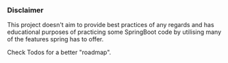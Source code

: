 ### Disclaimer
This project doesn't aim to provide best practices of any regards and has educational purposes of practicing some SpringBoot code by utilising many of the features spring has to offer. 

Check Todos for a better "roadmap".